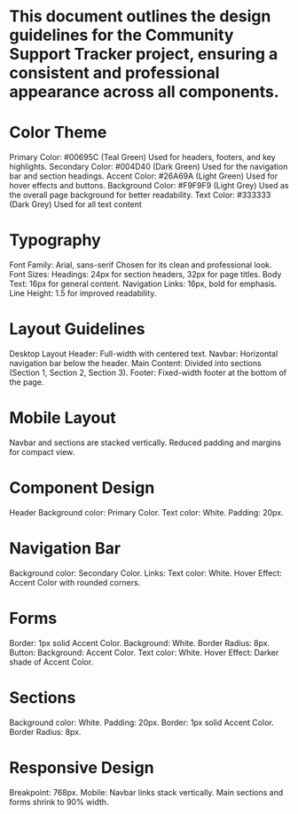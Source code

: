 # This document outlines the design guidelines for the Community Support Tracker project, ensuring a consistent and professional appearance across all components.

# Color Theme
Primary Color: #00695C (Teal Green)
Used for headers, footers, and key highlights.
Secondary Color: #004D40 (Dark Green)
Used for the navigation bar and section headings.
Accent Color: #26A69A (Light Green)
Used for hover effects and buttons.
Background Color: #F9F9F9 (Light Grey)
Used as the overall page background for better readability.
Text Color: #333333 (Dark Grey)
Used for all text content
# Typography
Font Family: Arial, sans-serif
Chosen for its clean and professional look.
Font Sizes:
Headings: 24px for section headers, 32px for page titles.
Body Text: 16px for general content.
Navigation Links: 16px, bold for emphasis.
Line Height: 1.5 for improved readability.
# Layout Guidelines
Desktop Layout
Header: Full-width with centered text.
Navbar: Horizontal navigation bar below the header.
Main Content: Divided into sections (Section 1, Section 2, Section 3).
Footer: Fixed-width footer at the bottom of the page.
# Mobile Layout
Navbar and sections are stacked vertically.
Reduced padding and margins for compact view.
# Component Design
Header
Background color: Primary Color.
Text color: White.
Padding: 20px.
# Navigation Bar
Background color: Secondary Color.
Links:
Text color: White.
Hover Effect: Accent Color with rounded corners.
# Forms
Border: 1px solid Accent Color.
Background: White.
Border Radius: 8px.
Button:
Background: Accent Color.
Text color: White.
Hover Effect: Darker shade of Accent Color.
# Sections
Background color: White.
Padding: 20px.
Border: 1px solid Accent Color.
Border Radius: 8px.
# Responsive Design
Breakpoint: 768px.
Mobile:
Navbar links stack vertically.
Main sections and forms shrink to 90% width.